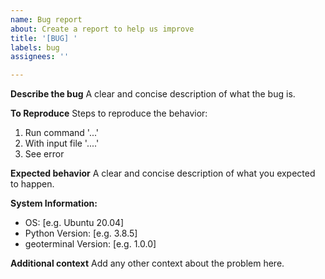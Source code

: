 ```yaml
---
name: Bug report
about: Create a report to help us improve
title: '[BUG] '
labels: bug
assignees: ''

---
```


**Describe the bug**
A clear and concise description of what the bug is.

**To Reproduce**
Steps to reproduce the behavior:
1. Run command '...'
2. With input file '....'
3. See error

**Expected behavior**
A clear and concise description of what you expected to happen.

**System Information:**
 - OS: [e.g. Ubuntu 20.04]
 - Python Version: [e.g. 3.8.5]
 - geoterminal Version: [e.g. 1.0.0]

**Additional context**
Add any other context about the problem here.
